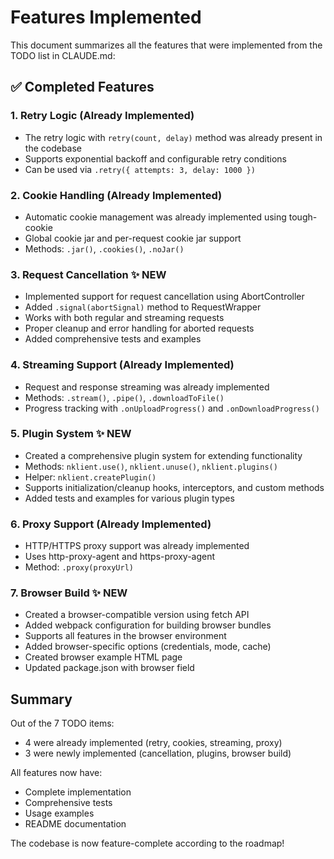 # Features Implemented

This document summarizes all the features that were implemented from the TODO list in CLAUDE.md:

## ✅ Completed Features

### 1. Retry Logic (Already Implemented)
- The retry logic with `retry(count, delay)` method was already present in the codebase
- Supports exponential backoff and configurable retry conditions
- Can be used via `.retry({ attempts: 3, delay: 1000 })`

### 2. Cookie Handling (Already Implemented)
- Automatic cookie management was already implemented using tough-cookie
- Global cookie jar and per-request cookie jar support
- Methods: `.jar()`, `.cookies()`, `.noJar()`

### 3. Request Cancellation ✨ NEW
- Implemented support for request cancellation using AbortController
- Added `.signal(abortSignal)` method to RequestWrapper
- Works with both regular and streaming requests
- Proper cleanup and error handling for aborted requests
- Added comprehensive tests and examples

### 4. Streaming Support (Already Implemented)
- Request and response streaming was already implemented
- Methods: `.stream()`, `.pipe()`, `.downloadToFile()`
- Progress tracking with `.onUploadProgress()` and `.onDownloadProgress()`

### 5. Plugin System ✨ NEW
- Created a comprehensive plugin system for extending functionality
- Methods: `nklient.use()`, `nklient.unuse()`, `nklient.plugins()`
- Helper: `nklient.createPlugin()`
- Supports initialization/cleanup hooks, interceptors, and custom methods
- Added tests and examples for various plugin types

### 6. Proxy Support (Already Implemented)
- HTTP/HTTPS proxy support was already implemented
- Uses http-proxy-agent and https-proxy-agent
- Method: `.proxy(proxyUrl)`

### 7. Browser Build ✨ NEW
- Created a browser-compatible version using fetch API
- Added webpack configuration for building browser bundles
- Supports all features in the browser environment
- Added browser-specific options (credentials, mode, cache)
- Created browser example HTML page
- Updated package.json with browser field

## Summary

Out of the 7 TODO items:
- 4 were already implemented (retry, cookies, streaming, proxy)
- 3 were newly implemented (cancellation, plugins, browser build)

All features now have:
- Complete implementation
- Comprehensive tests
- Usage examples
- README documentation

The codebase is now feature-complete according to the roadmap!